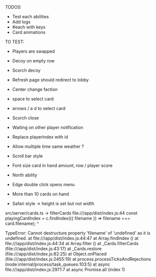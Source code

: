 TODOS:
- Test each abilities
- Add logs
- #each with keys
- Card animations

TO TEST:
- Players are swapped
- Decoy on empty row
- Scorch decoy
- Refresh page should redirect to lobby
- Center change faction
- space to select card
- arrows / a d to select card
- Scorch close
- Waiting on other player notification
- Replace playerIndex with id

- Allow multiple time same weather ?
- Scroll bar style
- Font size card in hand amount, row / player score
- North ability
- Edge double click opens menu
- More than 10 cards on hand
- Safari style -> height is set but not width

src/server/cards.ts -> filterCards
file:///app/dist/index.js:44
      const playingCardIndex = c.findIndex(({ filename }) => filename === card.filename);
                                              ^

TypeError: Cannot destructure property 'filename' of 'undefined' as it is undefined.
    at file:///app/dist/index.js:44:47
    at Array.findIndex (<anonymous>)
    at file:///app/dist/index.js:44:34
    at Array.filter (<anonymous>)
    at _Cards.filterCards (file:///app/dist/index.js:43:17)
    at _Cards.restore (file:///app/dist/index.js:82:25)
    at Object.onPlaced (file:///app/dist/index.js:2455:19)
    at process.processTicksAndRejections (node:internal/process/task_queues:103:5)
    at async file:///app/dist/index.js:2971:7
    at async Promise.all (index 1)
